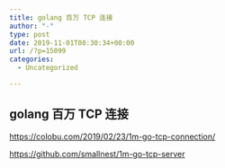 ```yaml
---
title: golang 百万 TCP 连接
author: "-"
type: post
date: 2019-11-01T08:30:34+00:00
url: /?p=15099
categories:
  - Uncategorized

---
```

## golang 百万 TCP 连接
https://colobu.com/2019/02/23/1m-go-tcp-connection/
  
https://github.com/smallnest/1m-go-tcp-server